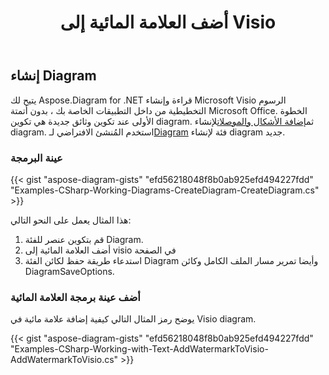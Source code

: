 ﻿---
title: أضف العلامة المائية إلى Visio
type: docs
weight: 10
url: /ar/net/add-watermark-to-visio/
keywords: watermark, visi
description: كيفية إضافة العلامة المائية إلى visio باستخدام .NET Diagram API.
---
## **إنشاء Diagram**
 يتيح لك Aspose.Diagram for .NET قراءة وإنشاء Microsoft Visio الرسوم التخطيطية من داخل التطبيقات الخاصة بك ، بدون أتمتة Microsoft Office. الخطوة الأولى عند تكوين وثائق جديدة هي تكوين diagram. ثم[إضافة الأشكال والموصلات](https://docs.aspose.com/diagram/net/add-retrieve-copy-and-read-visio-shape-data/)لإنشاء diagram. استخدم المُنشئ الافتراضي لـ[Diagram](http://www.aspose.com/api/net/diagram/aspose.diagram/diagram) فئة لإنشاء diagram جديد.
### **عينة البرمجة**
{{< gist "aspose-diagram-gists" "efd56218048f8b0ab925efd494227fdd" "Examples-CSharp-Working-Diagrams-CreateDiagram-CreateDiagram.cs" >}}

هذا المثال يعمل على النحو التالي:

1. قم بتكوين عنصر للفئة Diagram.
1. أضف العلامة المائية إلى visio في الصفحة
1. استدعاء طريقة حفظ لكائن الفئة Diagram وأيضا تمرير مسار الملف الكامل وكائن DiagramSaveOptions.
### **أضف عينة برمجة العلامة المائية**
يوضح رمز المثال التالي كيفية إضافة علامة مائية في Visio diagram.

{{< gist "aspose-diagram-gists" "efd56218048f8b0ab925efd494227fdd" "Examples-CSharp-Working-with-Text-AddWatermarkToVisio-AddWatermarkToVisio.cs" >}}

